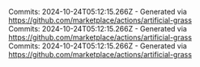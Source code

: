 Commits: 2024-10-24T05:12:15.266Z - Generated via https://github.com/marketplace/actions/artificial-grass
<br>
Commits: 2024-10-24T05:12:15.266Z - Generated via https://github.com/marketplace/actions/artificial-grass
<br>
Commits: 2024-10-24T05:12:15.266Z - Generated via https://github.com/marketplace/actions/artificial-grass
<br>
